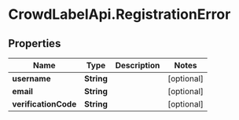 # CrowdLabelApi.RegistrationError

## Properties

Name | Type | Description | Notes
------------ | ------------- | ------------- | -------------
**username** | **String** |  | [optional] 
**email** | **String** |  | [optional] 
**verificationCode** | **String** |  | [optional] 


